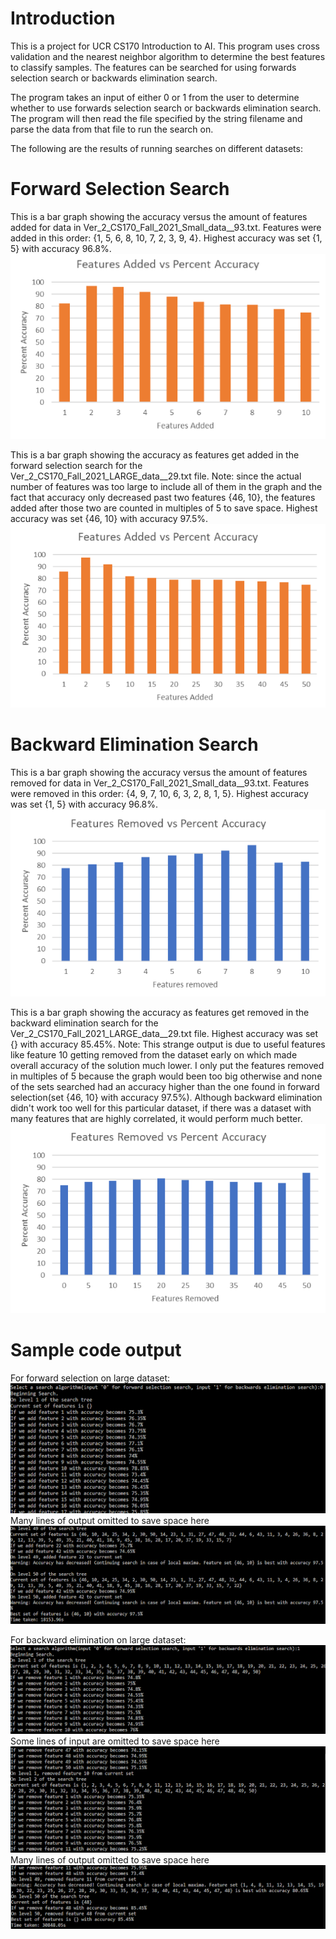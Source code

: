 # Introduction
This is a project for UCR CS170 Introduction to AI. This program uses cross validation and the nearest neighbor algorithm to determine the best features to classify samples. The features can be searched for using forwards selection search or backwards elimination search.  

The program takes an input of either 0 or 1 from the user to determine whether to use forwards selection search or backwards elimination search. The program will then read the file specified by the string filename and parse the data from that file to run the search on.


The following are the results of running searches on different datasets:

# Forward Selection Search

This is a bar graph showing the accuracy versus the amount of features added for data in Ver_2_CS170_Fall_2021_Small_data__93.txt. Features were added in this order: {1, 5, 6, 8, 10, 7, 2, 3, 9, 4}. Highest accuracy was set {1, 5} with accuracy 96.8%.   
![alt text](https://github.com/Chhurio/K-Nearest-Neighbor-classifier/blob/main/images/smallforward.png "Accuracies for forward selection on small dataset")

This is a bar graph showing the accuracy as features get added in the forward selection search for the Ver_2_CS170_Fall_2021_LARGE_data__29.txt file. Note: since the actual number of features was too large to include all of them in the graph and the fact that accuracy only decreased past two features {46, 10}, the features added after those two are counted in multiples of 5 to save space. Highest accuracy was set {46, 10} with accuracy 97.5%.  
![alt text](https://github.com/Chhurio/K-Nearest-Neighbor-classifier/blob/main/images/largeforward.PNG "Accuracies for forward selection on large dataset")

# Backward Elimination Search

This is a bar graph showing the accuracy versus the amount of features removed for data in Ver_2_CS170_Fall_2021_Small_data__93.txt. Features were removed in this order: {4, 9, 7, 10, 6, 3, 2, 8, 1, 5}. Highest accuracy was set {1, 5} with accuracy 96.8%.  
![alt text](https://github.com/Chhurio/K-Nearest-Neighbor-classifier/blob/main/images/smallbackward.png "Accuracies for backward elimination on small dataset")

This is a bar graph showing the accuracy as features get removed in the backward elimination search for the Ver_2_CS170_Fall_2021_LARGE_data__29.txt file. Highest accuracy was set {} with accuracy 85.45%. Note: This strange output is due to useful features like feature 10 getting removed from the dataset early on which made overall accuracy of the solution much lower. I only put the features removed in multiples of 5 because the graph would been too big otherwise and none of the sets searched had an accuracy higher than the one found in forward selection(set {46, 10} with accuracy 97.5%). Although backward elimination didn't work too well for this particular dataset, if there was a dataset with many features that are highly correlated, it would perform much better.  
![alt text](https://github.com/Chhurio/K-Nearest-Neighbor-classifier/blob/main/images/largebackward.png "Accuracies for backward elimination on large dataset")

# Sample code output
For forward selection on large dataset:  
![alt text](https://github.com/Chhurio/K-Nearest-Neighbor-classifier/blob/main/images/largeforwardoutput1.png "Output for forward selection on large dataset")  
Many lines of output omitted to save space here  
![alt text](https://github.com/Chhurio/K-Nearest-Neighbor-classifier/blob/main/images/largeforwardoutput2.png "Output for forward selection on large dataset")  

For backward elimination on large dataset:  
![alt text](https://github.com/Chhurio/K-Nearest-Neighbor-classifier/blob/main/images/largebackwardoutput0.png "Output for backward elimination on large dataset")  
Some lines of input are omitted to save space here  
![alt text](https://github.com/Chhurio/K-Nearest-Neighbor-classifier/blob/main/images/largebackwardoutput1.png "Output for backward elimination on large dataset")  
Many lines of output omitted to save space here  
![alt text](https://github.com/Chhurio/K-Nearest-Neighbor-classifier/blob/main/images/largebackwardoutput2.png "Output for backward elimination on large dataset")  
